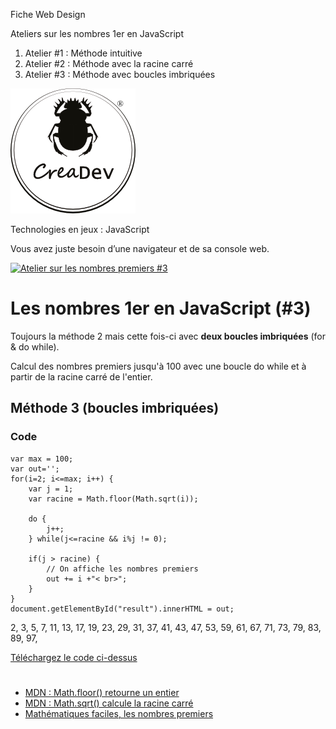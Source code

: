 Fiche Web Design

Ateliers sur les nombres 1er en JavaScript
1.  Atelier #1 : Méthode intuitive
2.  Atelier #2 : Méthode avec la racine carré
3.  Atelier #3 : Méthode avec boucles imbriquées

[![CreaDev](../modulo/logo-creadev-210207-R-200.png)](http://www.creadev.ninja/)

Technologies en jeux : JavaScript

Vous avez juste besoin d’une navigateur et de sa console web.

[![Atelier sur les nombres premiers #3](https://img.youtube.com/vi/7Fb372v4l_s/0.jpg)](https://www.youtube.com/watch?v=7Fb372v4l_s)

# Les nombres 1er en JavaScript (#3)

Toujours la méthode 2 mais cette fois-ci avec **deux boucles imbriquées** (for & do while).

Calcul des nombres premiers jusqu'à 100 avec une boucle do while et à partir de la racine carré de l'entier.

## Méthode 3 (boucles imbriquées)

### Code

	var max = 100;
	var out='';
	for(i=2; i<=max; i++) {
		var j = 1;
		var racine = Math.floor(Math.sqrt(i));

		do {
			j++;
		} while(j<=racine && i%j != 0);

		if(j > racine) {
			// On affiche les nombres premiers
			out += i +"< br>";
		}
	}
	document.getElementById("result").innerHTML = out;

2, 3, 5, 7, 11, 13, 17, 19, 23, 29, 31, 37, 41, 43, 47, 53, 59, 61, 67, 71, 73, 79, 83, 89, 97, 

[Téléchargez le code ci-dessus](https://github.com/creadev-ninja/JavaScript/blob/master/nombre-1er-atelier-03/nb1er-03.js)
#

- [MDN : Math.floor() retourne un entier](https://developer.mozilla.org/fr/docs/Web/JavaScript/Reference/Objets_globaux/Math/floor)
- [MDN : Math.sqrt() calcule la racine carré](https://developer.mozilla.org/fr/docs/Web/JavaScript/Reference/Objets_globaux/Math/sqrt)
- [Mathématiques faciles, les nombres premiers](https://www.mathematiquesfaciles.com/nombres-premiers_2_78336.htm)

